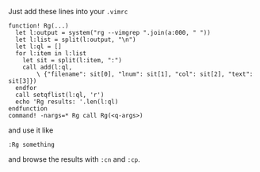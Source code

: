 Just add these lines into your `.vimrc`


```vim
function! Rg(...)
  let l:output = system("rg --vimgrep ".join(a:000, " "))
  let l:list = split(l:output, "\n")
  let l:ql = []
  for l:item in l:list
    let sit = split(l:item, ":")
    call add(l:ql,
        \ {"filename": sit[0], "lnum": sit[1], "col": sit[2], "text": sit[3]})
  endfor
  call setqflist(l:ql, 'r')
  echo 'Rg results: '.len(l:ql)
endfunction
command! -nargs=* Rg call Rg(<q-args>)
```

and use it like

```
:Rg something
```

and browse the results with `:cn` and `:cp`.

